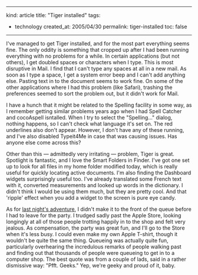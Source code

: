 -----
kind: article
title: "Tiger installed"
tags:
- technology
created_at: 2005/04/30
permalink: tiger-installed
toc: false
-----

<p>I've managed to get Tiger installed, and for the most part everything seems fine. The only oddity is something that cropped up after I had been running everything with no problems for a while. In certain applications (but not others), I get doubled spaces or characters when I type. This is most disruptive in Mail. I find that I can't type any spaces at all in a new mail. As soon as I type a space, I get a system error beep and I can't add anything else. Pasting text in to the document seems to work fine. On some of the other applications where I had this problem (like Safari), trashing the preferences seemed to sort the problem out, but it didn't work for Mail.</p>

<p>I have a hunch that it might be related to the Spelling facility in some way, as I remember getting similar problems years ago when I had Spell Catcher and cocoAspell isntalled. When I try to select the "Spelling..." dialog, nothing happens, so I can't check what language it's set on. The red underlines also don't appear. However, I don't have any of these running, and I've also disabled Typeit4Me in case that was causing issues. Has anyone else come across this?</p>

<p>Other than this &mdash; admittedly very irritating &mdash; problem, Tiger is great. Spotlight is fantastic, and I love the Smart Folders in Finder. I've got one set up to look for all files in my home folder modified today, which is really useful for quickly locating active documents. I'm also finding the Dashboard widgets surprisingly useful too. I've already translated some French text with it, converted measurements and looked up words in the dictionary. I didn't think I would be using them much, but they are pretty cool. And that 'ripple' effect when you add a widget to the screen is pure eye candy.</p>

<p>As for <a href="http://www.rousette.org.uk/blog/archives/2005/04/29/tiger-day/">last night's adventure</a>, I didn't make it to the front of the queue before I had to leave for the party. I trudged sadly past the Apple Store, looking longingly at all of those people trotting happily in to the shop and felt very jealous. As compensation, the party was great fun, and I'll go to the Store when it's less busy. I could even make my own Apple T-shirt, though it wouldn't be quite the same thing. Queueing was actually quite fun, particularly overhearing the incredulous remarks of people walking past and finding out that thousands of people were queueing to get in to a computer shop. The best quote was from a couple of lads, said in a rather dismissive way: "Pfft. Geeks." Yep, we're geeky and proud of it, baby.</p>



